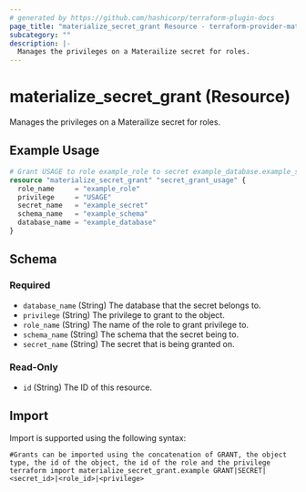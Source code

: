 ```yaml
---
# generated by https://github.com/hashicorp/terraform-plugin-docs
page_title: "materialize_secret_grant Resource - terraform-provider-materialize"
subcategory: ""
description: |-
  Manages the privileges on a Materailize secret for roles.
---
```


# materialize_secret_grant (Resource)

Manages the privileges on a Materailize secret for roles.

## Example Usage

```terraform
# Grant USAGE to role example_role to secret example_database.example_schema.example_secret
resource "materialize_secret_grant" "secret_grant_usage" {
  role_name     = "example_role"
  privilege     = "USAGE"
  secret_name   = "example_secret"
  schema_name   = "example_schema"
  database_name = "example_database"
}
```

<!-- schema generated by tfplugindocs -->
## Schema

### Required

- `database_name` (String) The database that the secret belongs to.
- `privilege` (String) The privilege to grant to the object.
- `role_name` (String) The name of the role to grant privilege to.
- `schema_name` (String) The schema that the secret being to.
- `secret_name` (String) The secret that is being granted on.

### Read-Only

- `id` (String) The ID of this resource.

## Import

Import is supported using the following syntax:

```shell
#Grants can be imported using the concatenation of GRANT, the object type, the id of the object, the id of the role and the privilege 
terraform import materialize_secret_grant.example GRANT|SECRET|<secret_id>|<role_id>|<privilege>
```
